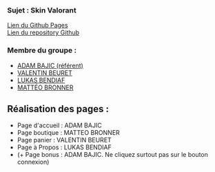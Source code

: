 ### Sujet : Skin Valorant                   
[Lien du Github Pages](https://val-b04.github.io/Site_Skin_Valorant/)     
[Lien du repository Github](https://github.com/VAL-b04/Site_Skin_Valorant)  

### Membre du groupe :
- [ADAM BAJIC (référent)](mailto:adam.bajic@edu.univ-fcomte.fr)
- [VALENTIN BEURET](mailto:valentin.beuret@edu.univ-fcomte.fr)
- [LUKAS BENDIAF](mailto:lukas.bendiaf@edu.univ-fcomte.fr)
- [MATTÉO BRONNER](mailto:matteo.bronner@edu.univ-fcomte.fr)

## Réalisation des pages :
- Page d'accueil : ADAM BAJIC
- Page boutique : MATTEO BRONNER
- Page panier : VALENTIN BEURET
- Page à Propos : LUKAS BENDIAF
- (+ Page bonus : ADAM BAJIC. Ne cliquez surtout pas sur le bouton connexion)


